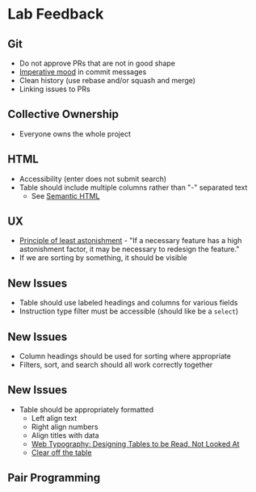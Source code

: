 Lab Feedback
============

Git
---

- Do not approve PRs that are not in good shape
- [Imperative mood](https://git.kernel.org/pub/scm/git/git.git/tree/Documentation/SubmittingPatches?h=v2.36.1#n181) in commit messages
- Clean history (use rebase and/or squash and merge)
- Linking issues to PRs

Collective Ownership
--------------------

- Everyone owns the whole project

HTML
----

- Accessibility (enter does not submit search)
- Table should include multiple columns rather than "-" separated text
    - See [Semantic HTML](https://en.wikipedia.org/wiki/Semantic_HTML)

UX
-----


- [Principle of least astonishment](https://en.wikipedia.org/wiki/Principle_of_least_astonishment) - "If a necessary feature has a high astonishment factor, it may be necessary to redesign the feature."
- If we are sorting by something, it should be visible

New Issues
----------

- Table should use labeled headings and columns for various fields
- Instruction type filter must be accessible (should like be a `select`)

New Issues
----------

- Column headings should be used for sorting where appropriate
- Filters, sort, and search should all work correctly together

New Issues
----------

- Table should be appropriately formatted
    - Left align text
    - Right align numbers
    - Align titles with data
    - [Web Typography: Designing Tables to be Read, Not Looked At](https://alistapart.com/article/web-typography-tables/)
    - [Clear off the table](https://www.darkhorseanalytics.com/blog/clear-off-the-table)

Pair Programming
----------------
